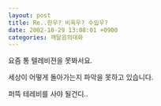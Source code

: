 ```yaml
---
layout: post
title: Re..한우? 비육우? 수입우?
date: 2002-10-29 13:08:01 +0900
categories: 깨달음의대화
---
```

요즘 통 텔레비젼을 못봐서요.
  
세상이 어떻게 돌아가는지 파악을 못하고 있습니다.
  

  
퍼뜩 테레비를 사야 될건디..